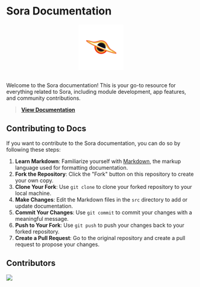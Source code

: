# Sora Documentation


<div style="text-align: center; margin-bottom: 20px;">
  <img src="./src/assets/sora-logo.png" alt="Sora Logo" style="max-height: 120px; width: auto; margin-bottom: 10px;">
</div>


Welcome to the Sora documentation! This is your go-to resource for everything related to Sora, including module development, app features, and community contributions.

> **[View Documentation](https://sora.jm26.net/docs/)**

## Contributing to Docs

If you want to contribute to the Sora documentation, you can do so by following these steps:
1. **Learn Markdown**: Familiarize yourself with [Markdown](https://commonmark.org/help/tutorial/index.html), the markup language used for formatting documentation.
2. **Fork the Repository**: Click the "Fork" button on this repository to create your own copy.
3. **Clone Your Fork**: Use `git clone` to clone your forked repository to your local machine.
4. **Make Changes**: Edit the Markdown files in the `src` directory to add or update documentation.
5. **Commit Your Changes**: Use `git commit` to commit your changes with a meaningful message.
6. **Push to Your Fork**: Use `git push` to push your changes back to your forked repository.
7. **Create a Pull Request**: Go to the original repository and create a pull request to propose your changes.

## Contributors

<a href="https://github.com/Sora-Community/docs/graphs/contributors">
  <img src="https://contrib.rocks/image?repo=Sora-Community/docs" />
</a>

